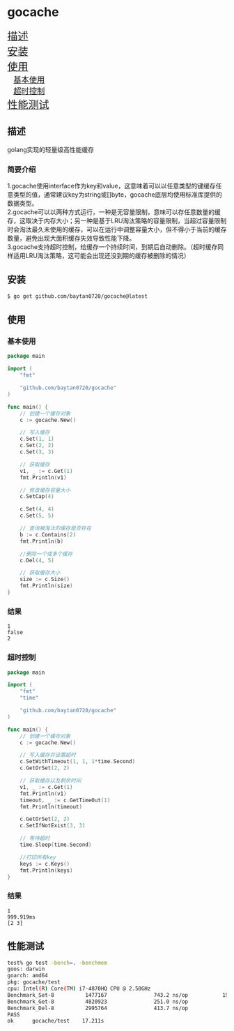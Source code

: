 # gocache
[<font size=5>描述</font>](#描述)   
[<font size=5>安装</font>](#安装)   
[<font size=5>使用</font>](#使用)   
&emsp;[<font size=4>基本使用</font>](#基本使用)   
&emsp;[<font size=4>超时控制</font>](#超时控制)   
[<font size=5>性能测试</font>](#性能测试)

## 描述   
golang实现的轻量级高性能缓存   
### 简要介绍
1.gocache使用interface作为key和value，这意味着可以以任意类型的键缓存任意类型的值，通常建议key为string或[]byte，gocache底层均使用标准库提供的数据类型。   
2.gocache可以以两种方式运行，一种是无容量限制，意味可以存任意数量的缓存，这取决于内存大小；另一种是基于LRU淘汰策略的容量限制，当超过容量限制时会淘汰最久未使用的缓存，可以在运行中调整容量大小，但不得小于当前的缓存数量，避免出现大面积缓存失效导致性能下降。   
3.gocache支持超时控制，给缓存一个持续时间，到期后自动删除。（超时缓存同样适用LRU淘汰策略，这可能会出现还没到期的缓存被删除的情况）   
## 安装
```bash
$ go get github.com/baytan0720/gocache@latest
```
## 使用
### 基本使用
```go
package main

import (
	"fmt"

	"github.com/baytan0720/gocache"
)

func main() {
	// 创建一个缓存对象
	c := gocache.New()

	// 写入缓存
	c.Set(1, 1)
	c.Set(2, 2)
	c.Set(3, 3)

	// 获取缓存
	v1, _ := c.Get(1)
	fmt.Println(v1)

	// 修改缓存容量大小
	c.SetCap(4)

	c.Set(4, 4)
	c.Set(5, 5)

	// 查询被淘汰的缓存是否存在
	b := c.Contains(2)
	fmt.Println(b)

	//删除一个或多个缓存
	c.Del(4, 5)

	// 获取缓存大小
	size := c.Size()
	fmt.Println(size)
}
```
### 结果
```
1
false
2
```
### 超时控制
```go
package main

import (
	"fmt"
	"time"

	"github.com/baytan0720/gocache"
)

func main() {
	// 创建一个缓存对象
	c := gocache.New()

	// 写入缓存并设置超时
	c.SetWithTimeout(1, 1, 1*time.Second)
	c.GetOrSet(2, 2)

	// 获取缓存以及剩余时间
	v1, _ := c.Get(1)
	fmt.Println(v1)
	timeout, _ := c.GetTimeOut(1)
	fmt.Println(timeout)

	c.GetOrSet(2, 2)
	c.SetIfNotExist(3, 3)

	// 等待超时
	time.Sleep(time.Second)

	//打印所有key
	keys := c.Keys()
	fmt.Println(keys)
}
```
### 结果
```
1
999.919ms
[2 3]
```
## 性能测试
```bash
test% go test -bench=. -benchmem
goos: darwin
goarch: amd64
pkg: gocache/test
cpu: Intel(R) Core(TM) i7-4870HQ CPU @ 2.50GHz
Benchmark_Set-8          1477167               743.2 ns/op           197 B/op          4 allocs/op
Benchmark_Get-8          4820923               251.0 ns/op             0 B/op          0 allocs/op
Benchmark_Del-8          2995764               413.7 ns/op             8 B/op          1 allocs/op
PASS
ok      gocache/test    17.211s
```